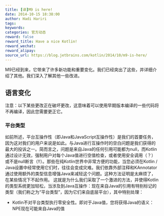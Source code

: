 ```yaml
---
title: [译]M9 is here!
date: 2014-10-15 18:38:00
author: Hadi Hariri
tags:
keywords:
categories: 官方动态
reward: false
reward_title: Have a nice Kotlin!
reward_wechat:
reward_alipay:
source_url: https://blog.jetbrains.com/kotlin/2014/10/m9-is-here/
---
```


M9已经到来，它带来了许多新功能和重要变化。我们已经突出了这些，并详细介绍了其他。我们深入了解其他一些改进。
## 语言变化

注意：以下某些更改正在破坏更改，这意味着可以使用早期版本编译的一些代码将不再编译，因此您需要更正它。
### 平台类型

如前所述，平台互操作性（即Java和JavaScript互操作性）是我们的首要任务，因为这对我们的用户来说是如此。与Java进行互操作时的空白问题是我们获得的最大的投诉之一。简而言之，问题是来自Java的任何引用可能都为null，而Kotlin通过设计无效，强制用户对每个Java值进行空值检查，或者使用安全调用（？）或不是null断言（!!）。那些在纯Kotlin世界中非常方便的功能，当您必须在Kotlin / Java设置中经常使用它们时，往往会变成灾难。我们依靠外部注释和KAnnotator通过使用额外的类型信息增强Java来减轻这个问题。这种方法证明是太麻烦了，在某些情况下不起作用。
这就是为什么我们采取了一个激进的方法，并使得Kotlin的类型系统更加轻松，当涉及到Java互操作：现在来自Java的引用有特别标记的类型（我们称之为“平台类型”，因为它们来自底层平台），其中特别处理：

* Kotlin不对平台类型执行零安全性。即对于Java值，您将获得Java的语义：NPE现在可能来自Java的值


